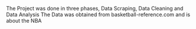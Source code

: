 The Project was done in three phases, Data Scraping, Data Cleaning and Data Analysis
The Data was obtained from basketball-reference.com and is about the NBA

